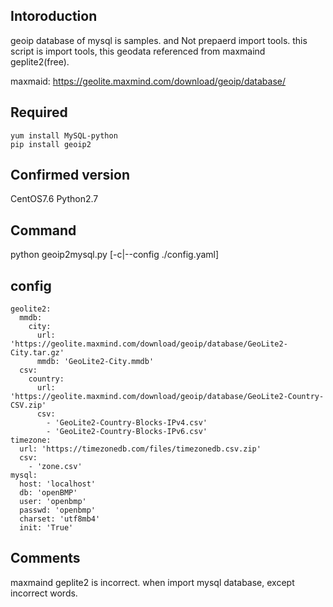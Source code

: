 ## Intoroduction
geoip database of mysql is samples. and Not prepaerd import tools.
this script is import tools, this geodata referenced from maxmaind geplite2(free).

maxmaid: https://geolite.maxmind.com/download/geoip/database/

## Required
```
yum install MySQL-python
pip install geoip2
```

## Confirmed version
CentOS7.6
Python2.7

## Command
python geoip2mysql.py [-c|--config ./config.yaml]

## config

```
geolite2:
  mmdb:
    city:
      url: 'https://geolite.maxmind.com/download/geoip/database/GeoLite2-City.tar.gz'
      mmdb: 'GeoLite2-City.mmdb'
  csv:
    country:
      url: 'https://geolite.maxmind.com/download/geoip/database/GeoLite2-Country-CSV.zip'
      csv:
        - 'GeoLite2-Country-Blocks-IPv4.csv'
        - 'GeoLite2-Country-Blocks-IPv6.csv'
timezone:
  url: 'https://timezonedb.com/files/timezonedb.csv.zip'
  csv:
    - 'zone.csv'
mysql:
  host: 'localhost'
  db: 'openBMP'
  user: 'openbmp'
  passwd: 'openbmp'
  charset: 'utf8mb4'
  init: 'True'
```

## Comments
maxmaind geplite2 is incorrect.
when import mysql database, except incorrect words.
